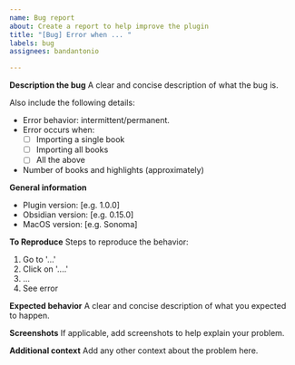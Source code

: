 ```yaml
---
name: Bug report
about: Create a report to help improve the plugin
title: "[Bug] Error when ... "
labels: bug
assignees: bandantonio

---
```


**Description the bug**
A clear and concise description of what the bug is.

Also include the following details:
- Error behavior: intermittent/permanent.
- Error occurs when:
  - [ ] Importing a single book
  - [ ] Importing all books
  - [ ] All the above
- Number of books and highlights (approximately)

**General information**
- Plugin version: [e.g. 1.0.0]
- Obsidian version: [e.g. 0.15.0]
- MacOS version: [e.g. Sonoma]

**To Reproduce**
Steps to reproduce the behavior:
1. Go to '...'
2. Click on '....'
3. ...
4. See error

**Expected behavior**
A clear and concise description of what you expected to happen.

**Screenshots**
If applicable, add screenshots to help explain your problem.

**Additional context**
Add any other context about the problem here.
